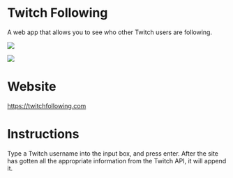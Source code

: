 # Twitch Following
A web app that allows you to see who other Twitch users are following.

![](https://i.imgur.com/HHLe40q.png)

![](https://i.imgur.com/4j0BnZr.png)

# Website
https://twitchfollowing.com 

# Instructions
Type a Twitch username into the input box, and press enter. After the site has gotten all the appropriate information from the Twitch API, it will append it. 
